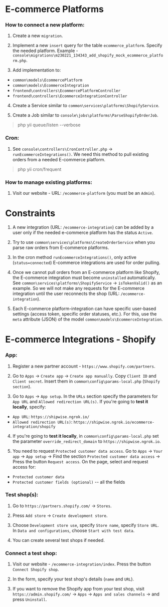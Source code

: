 # E-commerce Platforms

### How to connect a new platform:

1. Create a new `migration`.

2. Implement a new `insert` query for the table `ecommerce_platform`. Specify the needed platform. Example - `console\migrations\m230221_134343_add_shopify_mock_ecommerce_platform.php`.

3. Add implementation to:
- `common\models\EcommercePlatform`
- `common\models\EcommerceIntegration`
- `frontend\controllers\EcommercePlatformController`
- `frontend\controllers\EcommerceIntegrationController`

4. Create a Service similar to `common\services\platforms\ShopifyService`.

5. Create a Job similar to `console\jobs\platforms\ParseShopifyOrderJob`.

> php yii queue/listen --verbose

### Cron:

1. See `console\controllers\CronController.php` -> `runEcommerceIntegrations()`.
We need this method to pull existing orders from a needed E-commerce platform.
   
> php yii cron/frequent

### How to manage existing platforms:

1. Visit our website - URL: `/ecommerce-platform` (you must be an `Admin`).

# Constraints

1. A new integration (URL: `/ecommerce-integration`) can be added by a user only if the needed e-commerce platform
has the status `Active`.
   
2. Try to use `common\services\platforms\CreateOrderService` when you parse raw orders from E-commerce platforms.

3. In the cron method `runEcommerceIntegrations()`, only active (`status=connected`) E-commerce integrations are used for
order pulling.
   
4. Once we cannot pull orders from an E-commerce platform like Shopify, the E-commerce integration must become `uninstalled` automatically.
See `common\services\platforms\ShopifyService` -> `isTokenValid()` as an example. So we will not make any requests for the
E-commerce integration until the user reconnects the shop (URL: `/ecommerce-integration`).
   
5. Each E-commerce platform-integration can have specific user-based settings (access token, specific order statuses, etc.). 
For this, use the `meta` attribute (JSON) of the model `common\models\EcommerceIntegration`.

# E-commerce Integrations - Shopify

### App:

1. Register a new partner account - `https://www.shopify.com/partners`.

2. Go to `Apps` -> `Create app` -> `Create app manually`. Copy `Client ID` and `Client secret`. 
Insert them in `common\config\params-local.php` (`Shopify section`).
   
3. Go to `Apps` -> `App setup`. In the `URLs` section specify the parameters for `App URL` and `Allowed redirection URL(s)`.
If you're going to **test it locally**, specify:
   
- `App URL`: `https://shipwise.ngrok.io/`
- `Allowed redirection URL(s)`: `https://shipwise.ngrok.io/ecommerce-integration/shopify`

4. If you're going to **test it locally**, in `common\config\params-local.php` set the parameter `override_redirect_domain`
to `https://shipwise.ngrok.io`.
   
5. You need to request `Protected customer data access`. Go to `Apps` -> `Your app` -> `App setup` -> Find the section `Protected customer data access` ->
Press the button `Request access`. On the page, select and request access for:
   
- `Protected customer data`
- `Protected customer fields (optional)` -- all the fields
   
### Test shop(s):

1. Go to `https://partners.shopify.com/` -> `Stores`.

2. Press `Add store` -> `Create development store`.

3. Choose `Development store use`, specify `Store name`, specify `Store URL`.
In `Data and configurations`, choose `Start with test data`.
   
4. You can create several test shops if needed.

### Connect a test shop:

1. Visit our website - `/ecommerce-integration/index`. Press the button `Connect Shopify shop`.

2. In the form, specify your test shop's details (`name` and `URL`).

3. If you want to remove the Shopify app from your test shop, visit `https://admin.shopify.com/` -> `Apps` -> `Apps and sales channels` -> and press `Uninstall`.
